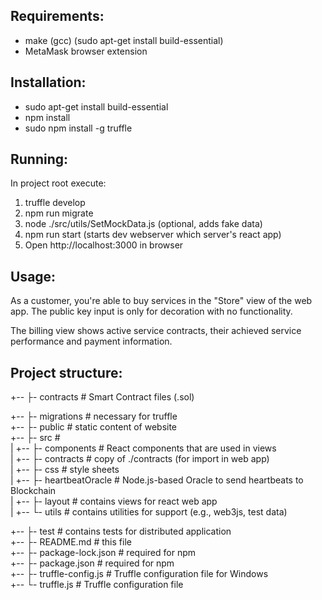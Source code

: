 ## Requirements:

- make (gcc) (sudo apt-get install build-essential)
- MetaMask browser extension

## Installation:
- sudo apt-get install build-essential
- npm install
- sudo npm install -g truffle

## Running:
In project root execute:
1. truffle develop
2. npm run migrate
3. node ./src/utils/SetMockData.js (optional, adds fake data)
4. npm run start (starts dev webserver which server's react app)
5. Open http://localhost:3000 in browser

## Usage:
As a customer, you're able to buy services in the "Store" view of the web app.
The public key input is only for decoration with no functionality.
 
The billing view shows active service contracts, their achieved service performance and payment information.


## Project structure:
+-- ├-  contracts                   # Smart Contract files (.sol)  

+-- ├-  migrations                  # necessary for truffle  
+-- ├-  public                      # static content of website  
+-- ├-  src                         #  
|   +--   ├- components               # React components that are used in views  
|   +--   ├- contracts                # copy of ./contracts (for import in web app)  
|   +--   ├- css                      # style sheets  
|   +--   ├- heartbeatOracle          # Node.js-based Oracle to send heartbeats to Blockchain  
|   +--   ├- layout                   # contains views for react web app   
|   +--   └- utils                    # contains utilities for support (e.g., web3js, test data) 
 
+-- ├-  test                        # contains tests for distributed application  
+-- ├-  README.md                   # this file  
+-- ├-  package-lock.json           # required for npm  
+-- ├-  package.json                # required for npm  
+-- ├-  truffle-config.js           # Truffle configuration file for Windows  
+-- └-  truffle.js                  # Truffle configuration file  